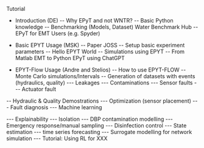 Tutorial

- Introduction (DE)
-- Why EPyT and not WNTR?
-- Basic Python knowledge
-- Benchmarking (Models, Dataset) Water Benchmark Hub
-- EPyT for EMT Users (e.g. Spyder)

- Basic EPYT Usage (MSK)
-- Paper JOSS
-- Setup basic experiment parameters
-- Hello EPYT World
-- Simulations using EPYT
-- From Matlab EMT to Python EPyT using ChatGPT

- EPYT-Flow Usage (Andre and Stelios)
-- How to use EPYT-FLOW
-- Monte Carlo simulations/Intervals 
-- Generation of datasets with events (hydraulics, quality)
--- Leakages
--- Contaminations
--- Sensor faults
--- Actuator fault


-- Hydraulic & Quality Demostrations
--- Optimization (sensor placement)
--- Fault diagnosis
--- Machine learning

--- Explainability
--- Isolation
--- DBP contamination modelling
--- Emergency response/manual sampling
--- Disinfection control
--- State estimation
--- time series forecasting 
--- Surrogate modelling for network simulation
--- Tutorial: Using RL for XXX

